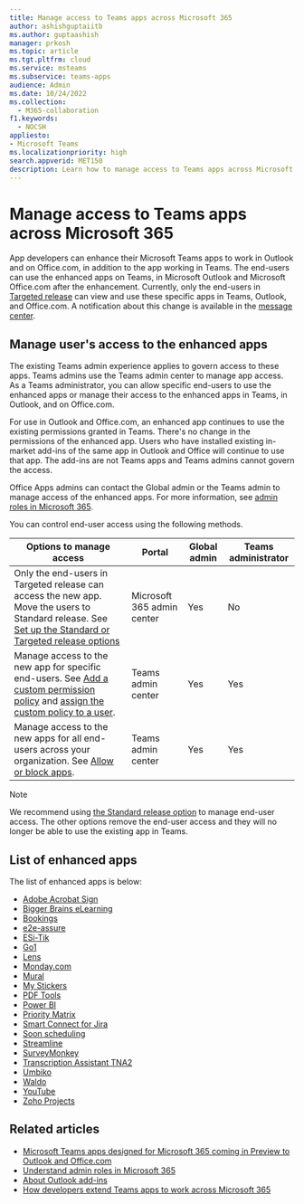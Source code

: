```yaml
---
title: Manage access to Teams apps across Microsoft 365
author: ashishguptaiitb
ms.author: guptaashish
manager: prkosh
ms.topic: article
ms.tgt.pltfrm: cloud
ms.service: msteams
ms.subservice: teams-apps
audience: Admin
ms.date: 10/24/2022
ms.collection: 
  - M365-collaboration
f1.keywords: 
  - NOCSH
appliesto: 
- Microsoft Teams
ms.localizationpriority: high
search.appverid: MET150
description: Learn how to manage access to Teams apps across Microsoft 365.
---
```


# Manage access to Teams apps across Microsoft 365

App developers can enhance their Microsoft Teams apps to work in Outlook and on Office.com, in addition to the app working in Teams. The end-users can use the enhanced apps on Teams, in Microsoft Outlook and Microsoft Office.com after the enhancement. Currently, only the end-users in [Targeted release](/microsoft-365/admin/manage/release-options-in-office-365?view=o365-worldwide&preserve-view=true) can view and use these specific apps in Teams, Outlook, and Office.com. A notification about this change is available in the [message center](https://admin.microsoft.com/AdminPortal/Home#/MessageCenter/:/messages/MC334280).

## Manage user's access to the enhanced apps

The existing Teams admin experience applies to govern access to these apps. Teams admins use the Teams admin center to manage app access. As a Teams administrator, you can allow specific end-users to use the enhanced apps or manage their access to the enhanced apps in Teams, in Outlook, and on Office.com.

For use in Outlook and Office.com, an enhanced app continues to use the existing permissions granted in Teams. There's no change in the permissions of the enhanced app. Users who have installed existing in-market add-ins of the same app in Outlook and Office will continue to use that app. The add-ins are not Teams apps and Teams admins cannot govern the access.

Office Apps admins can contact the Global admin or the Teams admin to manage access of the enhanced apps. For more information, see [admin roles in Microsoft 365](/microsoft-365/admin/add-users/about-admin-roles?view=o365-worldwide&preserve-view=true).

You can control end-user access using the following methods.

| Options to manage access |Portal|Global admin|Teams administrator|
|--|---|---|--|
| Only the end-users in Targeted release can access the new app. Move the users to Standard release. See [Set up the Standard or Targeted release options](/microsoft-365/admin/manage/release-options-in-office-365?view=o365-worldwide&preserve-view=true) | Microsoft 365 admin center | Yes | No |
| Manage access to the new app for specific end-users. See [Add a custom permission policy](teams-app-permission-policies.md#create-an-app-permission-policy) and [assign the custom policy to a user](policy-assignment-overview.md). | Teams admin center | Yes | Yes |
| Manage access to the new apps for all end-users across your organization. See [Allow or block apps](manage-apps.md#allow-and-block-apps). | Teams admin center | Yes | Yes |

> [!NOTE]
> We recommend using [the Standard release option](/microsoft-365/admin/manage/release-options-in-office-365?view=o365-worldwide&preserve-view=true) to manage end-user access. The other options remove the end-user access and they will no longer be able to use the existing app in Teams.

## List of enhanced apps

The list of enhanced apps is below:

* [Adobe Acrobat Sign](https://teams.microsoft.com/l/app/0f56a9d1-f502-40f9-a9e8-816d7adbb68b)
* [Bigger Brains eLearning](https://teams.microsoft.com/l/app/12345514-afee-abcd-acde-c5b34109abcd)
* [Bookings](https://teams.microsoft.com/l/app/4c4ec2e8-4a2c-4bce-8d8f-00fc664a4e5b)
* [e2e-assure](https://teams.microsoft.com/l/app/8bdf3437-e038-4a93-abdc-00461630f6c3)
* [ESi-Tik](https://teams.microsoft.com/l/app/fe9627db-f23e-42b1-b454-d4d1ca5af33e)
* [Go1](https://teams.microsoft.com/l/app/c859de61-8a6b-42e6-ba88-f639df33bc72)
* [Lens](https://teams.microsoft.com/l/app/cfaeb687-adc7-4e36-a847-39bb35bfb631)
* [Monday.com](https://teams.microsoft.com/l/app/eab2d3ce-6d6a-4415-abc4-5f40a8317b1f)
* [Mural](https://teams.microsoft.com/l/app/c738b607-88dd-4f16-aefe-6a824c65d25d)
* [My Stickers](https://teams.microsoft.com/l/app/46fae4d0-faf5-11e9-80f3-53ad33b77bce)
* [PDF Tools](https://teams.microsoft.com/l/app/ca4b5141-5c46-47bc-a05e-2733d9bd69aa)
* [Power BI](https://teams.microsoft.com/l/app/1c4340de-2a85-40e5-8eb0-4f295368978b)
* [Priority Matrix](https://teams.microsoft.com/l/app/5be2b320-a5b7-4221-893c-dee506e4e365)
* [Smart Connect for Jira](https://teams.microsoft.com/l/app/6402de97-ce33-4386-bf28-b37e9e139c09)
* [Soon scheduling](https://teams.microsoft.com/l/app/bf280b0d-b87d-4158-9f2a-70b63674cd27)
* [Streamline](https://teams.microsoft.com/l/app/aa6e7fb6-34ac-4947-9c13-3565c66e368b)
* [SurveyMonkey](https://teams.microsoft.com/l/app/0fd925a0-357f-4d25-8456-b3022aaa41a9)
* [Transcription Assistant TNA2](https://teams.microsoft.com/l/app/32c31ccd-b878-470e-9259-98c079ae5528)
* [Umbiko](https://teams.microsoft.com/l/app/23fc1de6-dda0-4043-9ebb-a555e845843d)
* [Waldo](https://teams.microsoft.com/l/app/1d041f16-ab49-4627-bfda-6b60ad2cab6a)
* [YouTube](https://teams.microsoft.com/l/app/com.microsoft.teamspace.tab.youtube)
* [Zoho Projects](https://teams.microsoft.com/l/app/4a39aea9-8537-4c2f-b66d-ca364eb3b80d)

## Related articles

* [Microsoft Teams apps designed for Microsoft 365 coming in Preview to Outlook and Office.com](https://techcommunity.microsoft.com/t5/microsoft-365-blog/microsoft-teams-apps-designed-for-microsoft-365-coming-in/ba-p/3269538)
* [Understand admin roles in Microsoft 365](/microsoft-365/admin/add-users/about-admin-roles?view=o365-worldwide&preserve-view=true)  
* [About Outlook add-ins](/office/dev/add-ins/outlook/outlook-add-ins-overview)
* [How developers extend Teams apps to work across Microsoft 365](/microsoftteams/platform/m365-apps/overview)
